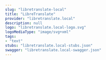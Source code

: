 ```yaml
---
slug: "libretranslate-local"
title: "LibreTranslate"
provider: "libretranslate.local"
description: null
logo: "libretranslate.local-logo.svg"
logoMediaType: "image/svg+xml"
tags:
- "text"
stubs: "libretranslate.local-stubs.json"
swagger: "libretranslate.local-swagger.json"
---
```

